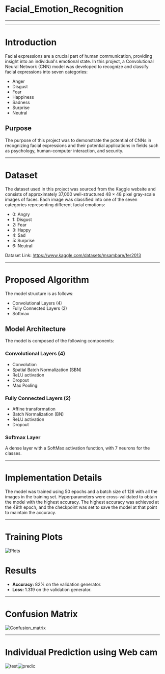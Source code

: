 # Facial_Emotion_Recognition
---
---



# Introduction

Facial expressions are a crucial part of human communication, providing insight into an individual's emotional state. In this project, a Convolutional Neural Network (CNN) model was developed to recognize and classify facial expressions into seven categories:
- Anger
- Disgust
- Fear
- Happiness
- Sadness
- Surprise
- Neutral

## Purpose
The purpose of this project was to demonstrate the potential of CNNs in recognizing facial expressions and their potential applications in fields such as psychology, human-computer interaction, and security.

---
# Dataset
The dataset used in this project was sourced from the Kaggle website and consists of approximately 37,000 well-structured 48 × 48 pixel gray-scale images of faces. Each image was classified into one of the seven categories representing different facial emotions:
- 0: Angry
- 1: Disgust
- 2: Fear
- 3: Happy
- 4: Sad
- 5: Surprise
- 6: Neutral

Dataset Link: <https://www.kaggle.com/datasets/msambare/fer2013>

---

# Proposed Algorithm
The model structure is as follows:
- Convolutional Layers (4)
- Fully Connected Layers (2)
- Softmax

## Model Architecture
The model is composed of the following components:

### Convolutional Layers (4)
- Convolution
- Spatial Batch Normalization (SBN)
- ReLU activation
- Dropout
- Max Pooling

### Fully Connected Layers (2)
- Affine transformation
- Batch Normalization (BN)
- ReLU activation
- Dropout

### Softmax Layer
A dense layer with a SoftMax activation function, with 7 neurons for the classes.

---
# Implementation Details
The model was trained using 50 epochs and a batch size of 128 with all the images in the training set. Hyperparameters were cross-validated to obtain the model with the highest accuracy. The highest accuracy was achieved at the 49th epoch, and the checkpoint was set to save the model at that point to maintain the accuracy.

---
# Training Plots
![Plots](https://github.com/rohan-badugula/Facial_Emotion_Recognition/assets/75232973/0d438a10-3f11-4346-84f1-4bd86905a42b)

# Results
- **Accuracy:** 82% on the validation generator.
- **Loss:** 1.319 on the validation generator.

---
# Confusion Matrix
![Confusion_matrix](https://github.com/rohan-badugula/Facial_Emotion_Recognition/assets/75232973/30356a3b-edd2-48ce-94a2-dd5ada4fc143)

---
# Individual Prediction using Web cam
![test](https://github.com/rohan-badugula/Facial_Emotion_Recognition/assets/75232973/f70ef6bd-7d6e-42cd-9efb-2b78bb682b82)![predic](https://github.com/rohan-badugula/Facial_Emotion_Recognition/assets/75232973/1f06e66b-8717-4d81-af08-50d586cc3b89)


